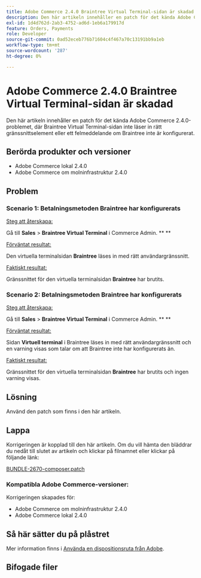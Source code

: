 ```yaml
---
title: Adobe Commerce 2.4.0 Braintree Virtual Terminal-sidan är skadad
description: Den här artikeln innehåller en patch för det kända Adobe Commerce 2.4.0-problemet, där Braintree Virtual Terminal-sidan inte läser in rätt gränssnittselement eller ett felmeddelande om Braintree inte är konfigurerat.
exl-id: 1d4d762d-2ab3-4752-ad6d-1eb6a179917d
feature: Orders, Payments
role: Developer
source-git-commit: 0ad52eceb776b71604c4f467a70c13191bb9a1eb
workflow-type: tm+mt
source-wordcount: '287'
ht-degree: 0%

---
```


# Adobe Commerce 2.4.0 Braintree Virtual Terminal-sidan är skadad

Den här artikeln innehåller en patch för det kända Adobe Commerce 2.4.0-problemet, där Braintree Virtual Terminal-sidan inte läser in rätt gränssnittselement eller ett felmeddelande om Braintree inte är konfigurerat.

## Berörda produkter och versioner

* Adobe Commerce lokal 2.4.0
* Adobe Commerce om molninfrastruktur 2.4.0

## Problem

### Scenario 1: Betalningsmetoden Braintree har konfigurerats

<u>Steg att återskapa:</u>

Gå till **Sales** > **Braintree Virtual Terminal** i Commerce Admin. ** **

<u>Förväntat resultat:</u>

Den virtuella terminalsidan **Braintree** läses in med rätt användargränssnitt.

<u>Faktiskt resultat:</u>

Gränssnittet för den virtuella terminalsidan **Braintree** har brutits.

### Scenario 2: Betalningsmetoden Braintree har konfigurerats

<u>Steg att återskapa:</u>

Gå till **Sales** > **Braintree Virtual Terminal** i Commerce Admin. ** **

<u>Förväntat resultat:</u>

Sidan **Virtuell terminal** i Braintree läses in med rätt användargränssnitt och en varning visas som talar om att Braintree inte har konfigurerats än.

<u>Faktiskt resultat:</u>

Gränssnittet för den virtuella terminalsidan **Braintree** har brutits och ingen varning visas.

## Lösning

Använd den patch som finns i den här artikeln.

## Lappa

Korrigeringen är kopplad till den här artikeln. Om du vill hämta den bläddrar du nedåt till slutet av artikeln och klickar på filnamnet eller klickar på följande länk:

[BUNDLE-2670-composer.patch](assets/BUNDLE-2670-composer.patch.zip)

### Kompatibla Adobe Commerce-versioner:

Korrigeringen skapades för:

* Adobe Commerce om molninfrastruktur 2.4.0
* Adobe Commerce lokal 2.4.0

## Så här sätter du på plåstret

Mer information finns i [Använda en dispositionsruta från Adobe](/help/how-to/general/how-to-apply-a-composer-patch-provided-by-magento.md).

## Bifogade filer
